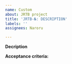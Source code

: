 ```yaml
---
name: Custom
about: JRTB project
title: 'JRTB-№: DESCRIPTION'
labels: ''
assignees: Naroru

---
```


**Decription**

**Acceptance criteria:**
